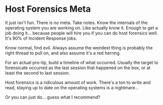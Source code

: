 # Host Forensics Meta

It just isn't fun. There is no meta. Take notes. Know the internals of
the operating system you are working on. Like actually know it. Enough
to get a job doing it... because people will hire you if you can do host
forensics well. It's 90% of Incident Response jobs. 

Know normal, find evil. Always assume the weirdest thing is probably the
right thread to pull on, and also assume it's a red herring. 

For an actual pro-tip, build a timeline of what occurred. Usually the
target to forensicate occurred as the last session that happened on the
box, or at least the second to last session. 

Host forensics is a ridiculous amount of work. There's a ton to write
and read, staying up to date on the operating systems is a nightmare... 

Or you can just do... guess what I recommend?

  
